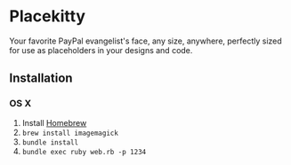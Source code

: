 # Placekitty

Your favorite PayPal evangelist's face, any size, anywhere, perfectly sized for use as placeholders in your designs and code.

## Installation

### OS X

1. Install [Homebrew](http://brew.sh/)
2. `brew install imagemagick`
3. `bundle install`
4. `bundle exec ruby web.rb -p 1234`